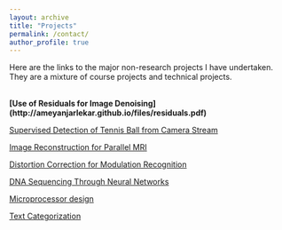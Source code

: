 ```yaml
---
layout: archive
title: "Projects"
permalink: /contact/
author_profile: true
---
```


Here are the links to the major non-research projects I have undertaken. They are a mixture of course projects and technical projects.

<br>
<b>[Use of Residuals for Image Denoising](http://ameyanjarlekar.github.io/files/residuals.pdf)</b> <br> 

[Supervised Detection of Tennis Ball from Camera Stream](https://github.com/ameyanjarlekar/MRT)

[Image Reconstruction for Parallel MRI](http://ameyanjarlekar.github.io/files/GRAPPA.pdf)

[Distortion Correction for Modulation Recognition](http://ameyanjarlekar.github.io/files/signal_distort.pdf)

[DNA Sequencing Through Neural Networks](http://ameyanjarlekar.github.io/files/pol.pdf)

[Microprocessor design](https://github.com/ameyanjarlekar/Microprocessor-design/blob/master/project1/README)

[Text Categorization](http://ameyanjarlekar.github.io/files/text_categ.pdf)
